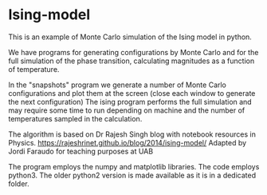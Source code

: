 # Ising-model
This is an example of Monte Carlo simulation of the Ising model in python.

We have programs for generating configurations by Monte Carlo and for the full simulation of the phase transition, calculating magnitudes as a function of temperature.

In the "snapshots" program we generate a number of Monte Carlo configurations and plot them at the screen (close each window to generate the next configuration)
The ising program performs the full simulation and may require some time to run depending on machine and the number of temperatures sampled in the calculation.

The algorithm is based on Dr Rajesh Singh blog with notebook resources in Physics. 
https://rajeshrinet.github.io/blog/2014/ising-model/
Adapted by Jordi Faraudo for teaching purposes at UAB

The program employs the numpy and matplotlib libraries.
The code employs python3. The older python2  version is made available as it is in a dedicated folder.
